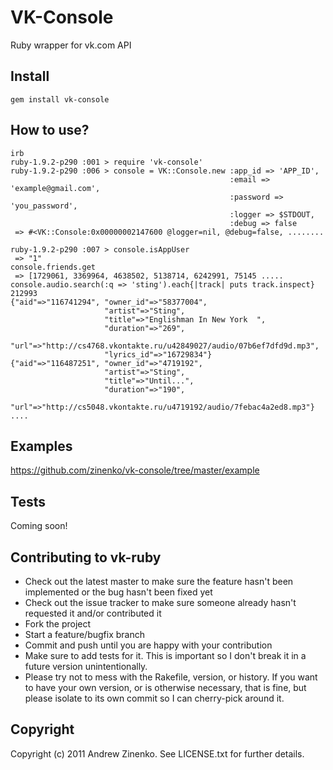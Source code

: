 # VK-Console

Ruby wrapper for vk.com API 

## Install

`gem install vk-console`

## How to use?
```.ruby
irb 
ruby-1.9.2-p290 :001 > require 'vk-console'
ruby-1.9.2-p290 :006 > console = VK::Console.new :app_id => 'APP_ID', 
                                                 :email => 'example@gmail.com', 
                                                 :password => 'you_password', 
                                                 :logger => $STDOUT, 
                                                 :debug => false
 => #<VK::Console:0x00000002147600 @logger=nil, @debug=false, ........
 
ruby-1.9.2-p290 :007 > console.isAppUser
 => "1" 
console.friends.get
 => [1729061, 3369964, 4638502, 5138714, 6242991, 75145 .....
console.audio.search(:q => 'sting').each{|track| puts track.inspect}
212993
{"aid"=>"116741294", "owner_id"=>"58377004", 
                     "artist"=>"Sting", 
                     "title"=>"Englishman In New York  ", 
                     "duration"=>"269", 
                     "url"=>"http://cs4768.vkontakte.ru/u42849027/audio/07b6ef7dfd9d.mp3", 
                     "lyrics_id"=>"16729834"}
{"aid"=>"116487251", "owner_id"=>"4719192", 
                     "artist"=>"Sting", 
                     "title"=>"Until...", 
                     "duration"=>"190", 
                     "url"=>"http://cs5048.vkontakte.ru/u4719192/audio/7febac4a2ed8.mp3"}
....
```

## Examples

 https://github.com/zinenko/vk-console/tree/master/example

## Tests

Coming soon!

## Contributing to vk-ruby
 
* Check out the latest master to make sure the feature hasn't been implemented or the bug hasn't been fixed yet
* Check out the issue tracker to make sure someone already hasn't requested it and/or contributed it
* Fork the project
* Start a feature/bugfix branch
* Commit and push until you are happy with your contribution
* Make sure to add tests for it. This is important so I don't break it in a future version unintentionally.
* Please try not to mess with the Rakefile, version, or history. If you want to have your own version, or is otherwise necessary, that is fine, but please isolate to its own commit so I can cherry-pick around it.

## Copyright

Copyright (c) 2011 Andrew Zinenko. See LICENSE.txt for
further details.
